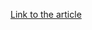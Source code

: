[Link to the article](https://fireeye.com/blog/threat-research/2019/08/apt41-dual-espionage-and-cyber-crime-operation.html)
